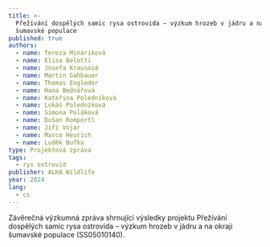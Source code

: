 ```yaml
---
title: >-
  Přežívání dospělých samic rysa ostrovida – výzkum hrozeb v jádru a na okraji
  šumavské populace
published: true
authors:
  - name: Tereza Mináriková
  - name: Elisa Belotti
  - name: Josefa Krausová
  - name: Martin Gahbauer
  - name: Thomas Engleder
  - name: Hana Bednářová
  - name: Kateřina Poledníková
  - name: Lukáš Poledníková
  - name: Simona Poláková
  - name: Dušan Romportl
  - name: Jiří Vojar
  - name: Marco Heurich
  - name: Luděk Bufka
type: Projektová zpráva
tags:
  - rys ostrovid
publisher: ALKA Wildlife
year: 2024
lang:
  - cs
---
```

Závěrečná výzkumná zpráva shrnující výsledky projektu Přežívání dospělých samic rysa ostrovida – výzkum hrozeb v jádru a na okraji šumavské populace (SS05010140).
